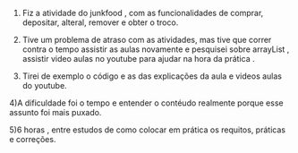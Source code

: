 1) Fiz a atividade do  junkfood , com as funcionalidades de comprar, depositar, alteral, remover e obter o troco.

2) Tive um problema de atraso com as atividades, mas tive que correr contra o tempo assistir as aulas novamente e pesquisei sobre arrayList , assistir video aulas no youtube para ajudar na hora da prática . 

3) Tirei de exemplo o código e as das explicações da aula e videos aulas do youtube.

4)A dificuldade foi o tempo e entender o contéudo realmente porque esse assunto foi mais puxado.

5)6 horas , entre estudos de como colocar em prática os requitos, práticas e correções.